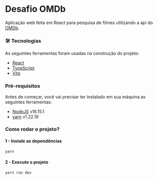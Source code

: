 # Desafio OMDb
Aplicação web feita em React para pesquisa de filmes utilizando a api do [OMDb](https://www.omdbapi.com/).

### 🛠 Tecnologias
As seguintes ferramentas foram usadas na construção do projeto:
- [React](https://pt-br.reactjs.org/)
- [TypeScript](https://www.typescriptlang.org/)
- [Vite](https://vitejs.dev/guide/)

### Pré-requisitos
Antes de começar, você vai precisar ter instalado em sua máquina as seguintes ferramentas:
- [NodeJS](https://nodejs.org/en/) v16.15.1
- [yarn](https://classic.yarnpkg.com/en/docs/getting-started) v1.22.19

### Como rodar o projeto?

#### 1 - Instale as dependências
```shell
yarn 
```
#### 2 - Execute o projeto
```shell
yarn run dev
```

